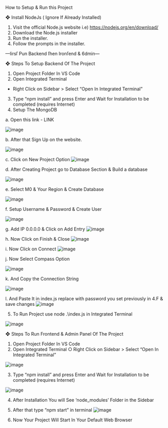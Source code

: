 How to Setup & Run this Project


❖	Install NodeJs ( Ignore If Already Installed)

1.	Visit the official Node.js website i.e) https://nodejs.org/en/download/
2.	Download the Node.js installer
3.	Run the installer.
4.	Follow the prompts in the installer.

—Iirsľ Pun Backend ľhen Ironľend & 6dmin—

❖	Steps To Setup Backend Of The Project

1.	Open Project Folder In VS Code
2.	Open Integrated Terminal
   - Right Click on Sidebar > Select “Open In Integrated Terminal”
3.	Type “npm install” and press Enter and Wait for Installation to be completed (requires Internet)
4.	Setup The MongoDB

a.	Open this link - LINK

![image](https://github.com/sahebkumar3155/MERN_Stack_Ecommerce/assets/113451461/070a4c29-8a27-47a1-8f4f-dc32d4132428)

b.	After that Sign Up on the website.
 
 ![image](https://github.com/sahebkumar3155/MERN_Stack_Ecommerce/assets/113451461/0f0bf3fb-3049-44d9-bd89-3ba2072b73c8)


c.	Click on New Project Option
![image](https://github.com/sahebkumar3155/MERN_Stack_Ecommerce/assets/113451461/eaf94f4d-fcb5-4d48-852f-d7f701ee97e5)


d.	After Creating Project go to Database Section & Build a database

![image](https://github.com/sahebkumar3155/MERN_Stack_Ecommerce/assets/113451461/d59db19f-55c0-4a0e-8222-ba0bc40418cb)

e.	Select M0 & Your Region & Create Database
 
 ![image](https://github.com/sahebkumar3155/MERN_Stack_Ecommerce/assets/113451461/7bae40c3-fdc1-4fcf-a724-a605f6e95325)



f.	Setup Username & Password & Create User

![image](https://github.com/sahebkumar3155/MERN_Stack_Ecommerce/assets/113451461/48409267-f3e7-4bb7-86a9-7557a744677a)


g.	Add IP 0.0.0.0 & Click on Add Entry
![image](https://github.com/sahebkumar3155/MERN_Stack_Ecommerce/assets/113451461/57bd270d-5adf-4017-b1c1-836ea2bc7c72)

 
h.	Now Click on Finish & Close
![image](https://github.com/sahebkumar3155/MERN_Stack_Ecommerce/assets/113451461/9df3ff8a-5c27-4f31-928b-50cb81cb9ad9)


i.	Now Click on Connect
![image](https://github.com/sahebkumar3155/MERN_Stack_Ecommerce/assets/113451461/1065f618-4091-499e-8665-e9e27259f2e6)


j.	Now Select Compass Option

![image](https://github.com/sahebkumar3155/MERN_Stack_Ecommerce/assets/113451461/23170899-7a34-42d5-b9fb-8d2f7c0991bb)


k.	And Copy the Connection String

![image](https://github.com/sahebkumar3155/MERN_Stack_Ecommerce/assets/113451461/1e801bda-c42a-4840-a257-2a4878c4a1a3)


l.	And Paste It in index.js replace <password> with password you set previously in 4.F & save changes
![image](https://github.com/sahebkumar3155/MERN_Stack_Ecommerce/assets/113451461/9a6108bd-6850-4210-95a4-62c1b9fb3b5a)


5.	To Run Project use node .\index.js in Integrated Terminal
 
 ![image](https://github.com/sahebkumar3155/MERN_Stack_Ecommerce/assets/113451461/b6014a3c-398f-457a-bac4-6691753b910b)

❖	Steps To Run Frontend & Admin Panel Of The Project

1.	Open Project Folder In VS Code
2.	Open Integrated Terminal
   ○	Right Click on Sidebar > Select “Open In Integrated Terminal”

   ![image](https://github.com/sahebkumar3155/MERN_Stack_Ecommerce/assets/113451461/befde67c-1012-4552-b662-3e2df5220881)

 
 
3.	Type “npm install” and press Enter and Wait for Installation to be completed (requires Internet)

![image](https://github.com/sahebkumar3155/MERN_Stack_Ecommerce/assets/113451461/88b03817-0530-4733-8bc1-3f8777e84af3)

4.	After Installation You will See ‘node_modules’ Folder in the Sidebar
5.	After that type “npm start” in terminal
   ![image](https://github.com/sahebkumar3155/MERN_Stack_Ecommerce/assets/113451461/52da7afc-fd65-40f4-a204-1b859bdf1345)

6.	Now Your Project Will Start In Your Default Web Browser
